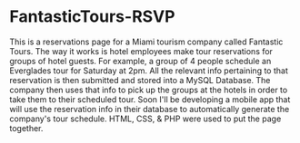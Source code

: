 # FantasticTours-RSVP

This is a reservations page for a Miami tourism company called Fantastic Tours. The way it works is hotel employees make tour reservations for groups of hotel guests. For example, a group of 4 people schedule an Everglades tour for Saturday at 2pm. All the relevant info pertaining to that reservation is then submitted and stored into a MySQL Database. The company then uses that info to pick up the groups at the hotels in order to take them to their scheduled tour. Soon I'll be developing a mobile app that will use the reservation info in their database to automatically generate the company's tour schedule. HTML, CSS, & PHP were used to put the page together.

